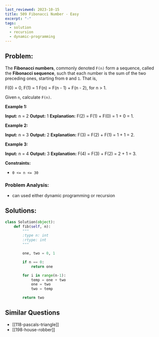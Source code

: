 ```yaml
---
last_reviewed: 2023-10-15
title: 509 Fibonacci Number - Easy
excerpt: "-"
tags:
  - solution
  - recursion
  - dynamic-programming
---
```

## Problem:

The **Fibonacci numbers**, commonly denoted `F(n)` form a sequence, called the **Fibonacci sequence**, such that each number is the sum of the two preceding ones, starting from `0` and `1`. That is,

F(0) = 0, F(1) = 1
F(n) = F(n - 1) + F(n - 2), for n > 1.

Given `n`, calculate `F(n)`.

**Example 1:**

**Input:** n = 2
**Output:** 1
**Explanation:** F(2) = F(1) + F(0) = 1 + 0 = 1.

**Example 2:**

**Input:** n = 3
**Output:** 2
**Explanation:** F(3) = F(2) + F(1) = 1 + 1 = 2.

**Example 3:**

**Input:** n = 4
**Output:** 3
**Explanation:** F(4) = F(3) + F(2) = 2 + 1 = 3.

**Constraints:**

- `0 <= n <= 30`

### Problem Analysis:
- can used either dynamic programming or recursion

## Solutions:

```python
class Solution(object):
    def fib(self, n):
        """
        :type n: int
        :rtype: int
        """

        one, two = 0, 1

        if n == 0:
            return one

        for i in range(n-1):
            temp = one + two
            one = two
            two = temp

        return two
```

## Similar Questions

- [[118-pascals-triangle]]
- [[198-house-robber]]
